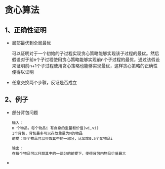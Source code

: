 # 贪心算法

## 1、正确性证明

* 局部最优到全局最优

  可以证明对于一个初始的子过程实现贪心策略能够实现该子过程的最优。然后假设对于前n个子过程使用贪心策略能够实现前n个子过程的最优，通过该假设来证明前n+1个子过程使用贪心策略也能够实现最优，这样贪心策略的正确性便得以证明

* 任意交换两个步骤，反证是否成立

## 2、例子

* 部分背包问题

  ~~~
  输入：
  n 个物品，每个物品i 有自身的重量和价值(wi,vi)
  1个背包，背包最多可以存放重量为M的物品
  前提：每个物品可以只取其中的一部分，比如拿0.5个某物品i
  
  输出：
  在每个物品可以只取其中的一部分的前提下，使得背包内物品价值最大
  ~~~

  

* 